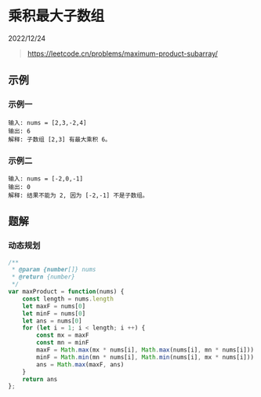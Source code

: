 # 乘积最大子数组

2022/12/24

> <https://leetcode.cn/problems/maximum-product-subarray/>

## 示例

### 示例一

```text
输入: nums = [2,3,-2,4]
输出: 6
解释: 子数组 [2,3] 有最大乘积 6。
```

### 示例二

```text
输入: nums = [-2,0,-1]
输出: 0
解释: 结果不能为 2, 因为 [-2,-1] 不是子数组。
```

## 题解

### 动态规划

```javascript
/**
 * @param {number[]} nums
 * @return {number}
 */
var maxProduct = function(nums) {
    const length = nums.length
    let maxF = nums[0]
    let minF = nums[0]
    let ans = nums[0]
    for (let i = 1; i < length; i ++) {
        const mx = maxF
        const mn = minF
        maxF = Math.max(mx * nums[i], Math.max(nums[i], mn * nums[i]))
        minF = Math.min(mn * nums[i], Math.min(nums[i], mx * nums[i]))
        ans = Math.max(maxF, ans)
    }
    return ans
};
```

